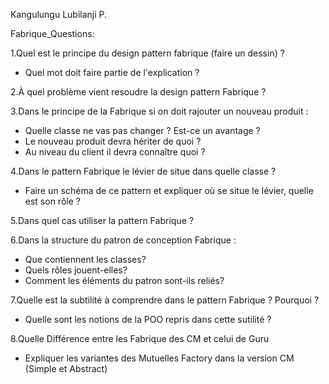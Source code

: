 Kangulungu Lubilanji P.

Fabrique_Questions:

1.Quel est le principe du design pattern fabrique (faire un dessin) ?
- Quel mot doit faire partie de l'explication ?

2.À quel problème vient resoudre la design pattern Fabrique ?
 
3.Dans le principe de la Fabrique si on doit rajouter un nouveau produit :
- Quelle classe ne vas pas changer ? Est-ce un avantage ?
- Le nouveau produit devra hériter de quoi ?
- Au niveau du client il devra connaître quoi ?

4.Dans le pattern Fabrique le lévier de situe dans quelle classe ?
- Faire un schéma de ce pattern et expliquer où se situe le lévier, quelle est son rôle ?

5.Dans quel cas utiliser la pattern Fabrique ?

6.Dans  la structure du patron de conception Fabrique :
- Que contiennent les classes?
- Quels rôles jouent-elles?
- Comment les éléments du patron sont-ils reliés?

7.Quelle est la subtilité à comprendre dans le pattern Fabrique ? Pourquoi ? 
- Quelle sont les notions de la POO repris dans cette sutilité ?

8.Quelle Différence entre les Fabrique des CM et celui de Guru
- Expliquer les variantes des Mutuelles Factory dans la version CM (Simple et Abstract)
